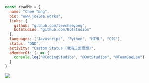 ```js
const readMe = {
  name: "Chee Yong",
  bio: "www.joelee.works",
  links: {
    github: "github.com/leecheeyong",
    botStudios: "github.com/BotStudios"
  },
  languages: ["Javascript", "Python", "HTML", "CSS"],
  status: "DND",
  activity: "Custom Status (我有正面思想)",
  aMemberOf: () => {
    console.log("@CodingStudios", "@BotStudios", "@TeamJoeLee")
  }
}
```

![](https://komarev.com/ghpvc/?username=leecheeyong&color=orange)

